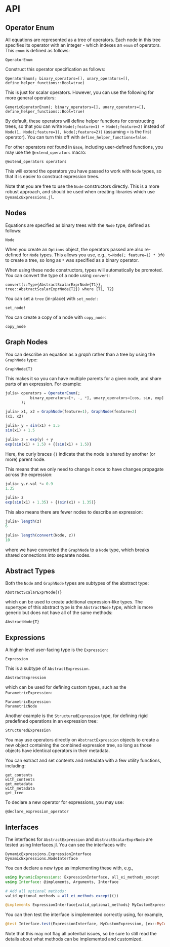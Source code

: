# API

## Operator Enum

All equations are represented as a tree of operators. Each node in this tree
specifies its operator with an integer - which indexes an `enum` of operators.
This `enum` is defined as follows:

```@docs
OperatorEnum
```

Construct this operator specification as follows:

```@docs
OperatorEnum(; binary_operators=[], unary_operators=[], define_helper_functions::Bool=true)
```

This is just for scalar operators. However, you can use
the following for more general operators:

```@docs
GenericOperatorEnum(; binary_operators=[], unary_operators=[], define_helper_functions::Bool=true)
```

By default, these operators will define helper functions for constructing trees,
so that you can write `Node(;feature=1) + Node(;feature=2)` instead of
`Node(1, Node(;feature=1), Node(;feature=2))` (assuming `+` is the first operator).
You can turn this off with `define_helper_functions=false`.

For other operators *not* found in `Base`, including user-defined functions, you may
use the `@extend_operators` macro:

```@docs
@extend_operators operators
```

This will extend the operators you have passed to work with `Node` types, so that
it is easier to construct expression trees.

Note that you are free to use the `Node` constructors directly.
This is a more robust approach, and should be used when creating libraries
which use `DynamicExpressions.jl`.

## Nodes

Equations are specified as binary trees with the `Node` type, defined
as follows:

```@docs
Node
```

When you create an `Options` object, the operators
passed are also re-defined for `Node` types.
This allows you use, e.g., `t=Node(; feature=1) * 3f0` to create a tree, so long as
`*` was specified as a binary operator.

When using these node constructors, types will automatically be promoted.
You can convert the type of a node using `convert`:

```@docs
convert(::Type{AbstractScalarExprNode{T1}}, tree::AbstractScalarExprNode{T2}) where {T1, T2}
```

You can set a `tree` (in-place) with `set_node!`:

```@docs
set_node!
```

You can create a copy of a node with `copy_node`:

```@docs
copy_node
```

## Graph Nodes

You can describe an equation as a *graph* rather than a tree
by using the `GraphNode` type:

```@docs
GraphNode{T}
```

This makes it so you can have multiple parents for a given node,
and share parts of an expression. For example:

```julia
julia> operators = OperatorEnum(;
           binary_operators=[+, -, *], unary_operators=[cos, sin, exp]
       );

julia> x1, x2 = GraphNode(feature=1), GraphNode(feature=2)
(x1, x2)

julia> y = sin(x1) + 1.5
sin(x1) + 1.5

julia> z = exp(y) + y
exp(sin(x1) + 1.5) + {(sin(x1) + 1.5)}
```

Here, the curly braces `{}` indicate that the node
is shared by another (or more) parent node.

This means that we only need to change it once
to have changes propagate across the expression:

```julia
julia> y.r.val *= 0.9
1.35

julia> z
exp(sin(x1) + 1.35) + {(sin(x1) + 1.35)}
```

This also means there are fewer nodes to describe an expression:

```julia
julia> length(z)
6

julia> length(convert(Node, z))
10
```

where we have converted the `GraphNode` to a `Node` type,
which breaks shared connections into separate nodes.

## Abstract Types

Both the `Node` and `GraphNode` types are subtypes of the abstract type:

```@docs
AbstractScalarExprNode{T}
```

which can be used to create additional expression-like types.
The supertype of this abstract type is the `AbstractNode` type,
which is more generic but does not have all of the same methods:

```@docs
AbstractNode{T}
```

## Expressions

A higher-level user-facing type is the `Expression`:

```@docs
Expression
```

This is a subtype of `AbstractExpression`.

```@docs
AbstractExpression
```

which can be used for defining custom types, such as the `ParametricExpression`:

```@docs
ParametricExpression
ParametricNode
```

Another example is the `StructuredExpression` type, for defining rigid
predefined operations in an expression tree:

```@docs
StructuredExpression
```

You may use operators directly on `AbstractExpression` objects to create a new object
containing the combined expression tree, so long as those objects have identical operators
in their metadata.

You can extract and set contents and metadata with a few utility functions, including:

```@docs
get_contents
with_contents
get_metadata
with_metadata
get_tree
```

To declare a new operator for expressions, you may use:

```@docs
@declare_expression_operator
```

## Interfaces

The interfaces for `AbstractExpression` and `AbstractScalarExprNode` are
tested using Interfaces.jl. You can see the interfaces with:

```@docs
DynamicExpressions.ExpressionInterface
DynamicExpressions.NodeInterface
```

You can declare a new type as implementing these with, e.g.,

```julia
using DynamicExpressions: ExpressionInterface, all_ei_methods_except
using Interface: @implements, Arguments, Interface

# Add all optional methods:
valid_optional_methods = all_ei_methods_except(())

@implements ExpressionInterface{valid_optional_methods} MyCustomExpression [Arguments()]
```

You can then test the interface is implemented correctly using, for example,

```julia
@test Interface.test(ExpressionInterface, MyCustomExpression, [ex::MyCustomExpression])
```

Note that this may not flag all potential issues, so be sure to still read the details about
what methods can be implemented and customized.
